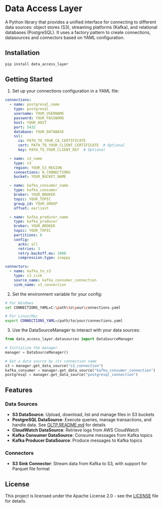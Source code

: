 # Data Access Layer

A Python library that provides a unified interface for connecting to different data sources: object stores (S3), streaming platforms (Kafka), and relational databases (PostgreSQL). It uses a factory pattern to create connections, datasources and connectors based on YAML configuration.

## Installation

```sh
pip install data_access_layer
```

## Getting Started

1. Set up your connections configuration in a YAML file:

```yaml
connections:
  - name: postgresql_name
    type: postgresql
    username: YOUR_USERNAME
    password: YOUR_PASSWORD
    host: YOUR_HOST
    port: 5432
    database: YOUR_DATABASE
    ssl:
      ca: PATH_TO_YOUR_CA_CERTIFICATE
      cert: PATH_TO_YOUR_CLIENT_CERTIFICATE  # Optional
      key: PATH_TO_YOUR_CLIENT_KEY  # Optional

  - name: s3_name
    type: s3
    region: YOUR_S3_REGION
    connections: N_CONNECTIONS
    bucket: YOUR_BUCKET_NAME

  - name: kafka_consumer_name
    type: kafka_consumer
    broker: YOUR_BROKER
    topic: YOUR_TOPIC
    group_id: YOUR_GROUP
    offset: earliest

  - name: kafka_producer_name
    type: kafka_producer
    broker: YOUR_BROKER
    topic: YOUR_TOPIC
    partitions: 6
    config:
      acks: all
      retries: 3
      retry.backoff.ms: 1000
      compression.type: snappy

connectors:
  - name: kafka_to_s3
    type: s3_sink
    source_name: kafka_consumer_connection
    sink_name: s3_connection
```

2. Set the environment variable for your config:

```sh
# For Windows
set CONNECTIONS_YAML=C:\path\to\your\connections.yaml

# For Linux/Mac
export CONNECTIONS_YAML=/path/to/your/connections.yaml
```

3. Use the DataSourceManager to interact with your data sources:

```python
from data_access_layer.datasources import DataSourceManager

# Initialize the manager
manager = DataSourceManager()

# Get a data source by its connection name
s3 = manager.get_data_source("s3_connection")
kafka_consumer = manager.get_data_source("kafka_consumer_connection")
postgresql = manager.get_data_source("postgresql_connection")
```

## Features

### Data Sources
- **S3 DataSource**: Upload, download, list and manage files in S3 buckets
- **PostgreSQL DataSource**: Execute queries, manage transactions, and handle data. See [OLTP.README.md](OLTP.README.md) for details
- **CloudWatch DataSource**: Retrieve logs from AWS CloudWatch
- **Kafka Consumer DataSource**: Consume messages from Kafka topics
- **Kafka Producer DataSource**: Produce messages to Kafka topics

### Connectors
- **S3 Sink Connector**: Stream data from Kafka to S3, with support for Parquet file format


## License

This project is licensed under the Apache License 2.0 - see the [LICENSE](LICENSE) file for details.